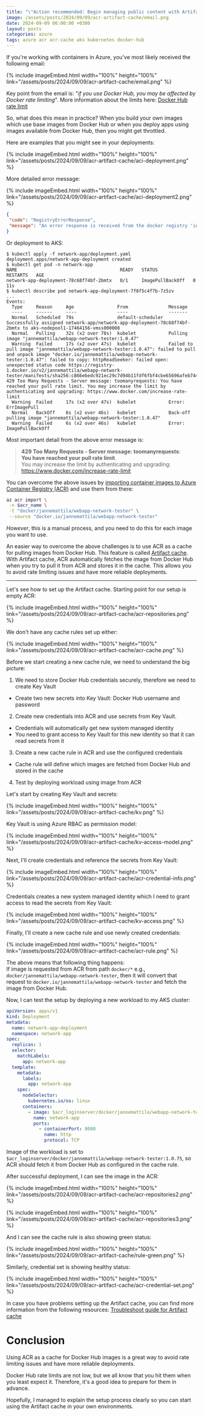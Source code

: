 ```yaml
---
title: "\"Action recommended: Begin managing public content with Artifact Cache\""
image: /assets/posts/2024/09/09/acr-artifact-cache/email.png
date: 2024-09-09 06:00:00 +0300
layout: posts
categories: azure
tags: azure acr acr-cache aks kubernetes docker-hub
---
```


If you're working with containers in Azure,  you've most likely received the following email:

{% include imageEmbed.html width="100%" height="100%" link="/assets/posts/2024/09/09/acr-artifact-cache/email.png" %}

Key point from the email is: "_if you use Docker Hub, you may be affected by Docker rate limiting_".
More information about the limits here:
[Docker Hub rate limit](https://docs.docker.com/docker-hub/download-rate-limit/)

So, what does this mean in practice?
When you build your own images which use base images from Docker Hub or
when you  deploy apps using images available from Docker Hub,
then you might get throttled.

Here are examples that you might see in your deployments:

{% include imageEmbed.html width="100%" height="100%" link="/assets/posts/2024/09/09/acr-artifact-cache/aci-deployment.png" %}

More detailed error message:

{% include imageEmbed.html width="100%" height="100%" link="/assets/posts/2024/09/09/acr-artifact-cache/aci-deployment2.png" %}

```json
{
 "code": "RegistryErrorResponse",
 "message": "An error response is received from the docker registry 'index.docker.io'. Please retry later."
}
```

Or deployment to AKS:

```console
$ kubectl apply -f network-app/deployment.yaml
deployment.apps/network-app-deployment created
$ kubectl get pod -n network-app
NAME                                      READY   STATUS             RESTARTS   AGE
network-app-deployment-78c68f74bf-2bmtx   0/1     ImagePullBackOff   0          11s
$ kubectl describe pod network-app-deployment-7f8f5c4f7b-7z5zv
...
Events:
  Type     Reason     Age                From               Message
  ----     ------     ----               ----               -------
  Normal   Scheduled  79s                default-scheduler  Successfully assigned network-app/network-app-deployment-78c68f74bf-2bmtx to aks-nodepool1-17464156-vmss000008
  Normal   Pulling    32s (x2 over 78s)  kubelet            Pulling image "jannemattila/webapp-network-tester:1.0.47"
  Warning  Failed     17s (x2 over 47s)  kubelet            Failed to pull image "jannemattila/webapp-network-tester:1.0.47": failed to pull and unpack image "docker.io/jannemattila/webapp-network-tester:1.0.47": failed to copy: httpReadSeeker: failed open: unexpected status code https://registry-1.docker.io/v2/jannemattila/webapp-network-tester/manifests/sha256:c866ebedc921ec29c7d94b11fdf6fbf4cbe65696afeb744dcc039e92fea5b4c8: 429 Too Many Requests - Server message: toomanyrequests: You have reached your pull rate limit. You may increase the limit by authenticating and upgrading: https://www.docker.com/increase-rate-limit
  Warning  Failed     17s (x2 over 47s)  kubelet            Error: ErrImagePull
  Normal   BackOff    6s (x2 over 46s)   kubelet            Back-off pulling image "jannemattila/webapp-network-tester:1.0.47"
  Warning  Failed     6s (x2 over 46s)   kubelet            Error: ImagePullBackOff
```

Most important detail from the above error message is:

> **429 Too Many Requests - Server message: toomanyrequests**:<br/>
> **You have reached your pull rate limit**. <br/>
> You may increase the limit by authenticating and upgrading: https://www.docker.com/increase-rate-limit

You can overcome the above issues by
[importing container images to Azure Container Registry (ACR)](https://learn.microsoft.com/en-us/azure/container-registry/container-registry-import-images?tabs=azure-cli)
and use them from there:

```bash
az acr import \
 -n $acr_name \
 -t "docker/jannemattila/webapp-network-tester" \
 --source "docker.io/jannemattila/webapp-network-tester" 
```

_However_, this is a manual process, and you need to do this for each image you want to use.

An easier way to overcome the above challenges is to use ACR as a cache for pulling images from Docker Hub.
This feature is called [Artifact cache](https://learn.microsoft.com/en-us/azure/container-registry/container-registry-artifact-cache).
With Artifact cache, ACR automatically fetches the image from Docker Hub when you try to pull it from ACR and stores it in the cache.
This allows you to avoid rate limiting issues and have more reliable deployments.

---

Let's see how to set up the Artifact cache. Starting point for our setup is empty ACR:

{% include imageEmbed.html width="100%" height="100%" link="/assets/posts/2024/09/09/acr-artifact-cache/acr-repositories.png" %}

We don't have any cache rules set up either:

{% include imageEmbed.html width="100%" height="100%" link="/assets/posts/2024/09/09/acr-artifact-cache/acr-cache.png" %}

Before we start creating a new cache rule, we need to understand the big picture:

1. We need to store Docker Hub credentials securely, therefore we need to create Key Vault
  - Create two new secrets into Key Vault: Docker Hub username and password
2. Create new credentials into ACR and use secrets from Key Vault.
  - Credentials will automatically get new system managed identity
  - You need to grant access to Key Vault for this new identity so that it can read secrets from it 
3. Create a new cache rule in ACR and use the configured credentials
  - Cache rule will define which images are fetched from Docker Hub and stored in the cache
4. Test by deploying workload using image from ACR

Let's start by creating Key Vault and secrets:

{% include imageEmbed.html width="100%" height="100%" link="/assets/posts/2024/09/09/acr-artifact-cache/kv.png" %}

Key Vault is using Azure RBAC as permission model:

{% include imageEmbed.html width="100%" height="100%" link="/assets/posts/2024/09/09/acr-artifact-cache/kv-access-model.png" %}

Next, I'll create credentials and reference the secrets from Key Vault:

{% include imageEmbed.html width="100%" height="100%" link="/assets/posts/2024/09/09/acr-artifact-cache/acr-credential-info.png" %}

Credentials creates a new system managed identity which I need to grant access to read the secrets from Key Vault:

{% include imageEmbed.html width="100%" height="100%" link="/assets/posts/2024/09/09/acr-artifact-cache/kv-access.png" %}

Finally, I'll create a new cache rule and use newly created credentials:

{% include imageEmbed.html width="100%" height="100%" link="/assets/posts/2024/09/09/acr-artifact-cache/acr-rule.png" %}

The above means that following thing happens:<br/>
If image is requested from ACR from path `docker/*` e.g.,  `docker/jannemattila/webapp-network-tester`,
then it will convert that request to `docker.io/jannemattila/webapp-network-tester` and fetch the image from Docker Hub.

Now, I can test the setup by deploying a new workload to my AKS cluster:

```yaml
apiVersion: apps/v1
kind: Deployment
metadata:
  name: network-app-deployment
  namespace: network-app
spec:
  replicas: 1
  selector:
    matchLabels:
      app: network-app
  template:
    metadata:
      labels:
        app: network-app
    spec:
      nodeSelector:
        kubernetes.io/os: linux
      containers:
        - image: $acr_loginserver/docker/jannemattila/webapp-network-tester:1.0.75
          name: network-app
          ports:
            - containerPort: 8080
              name: http
              protocol: TCP
```

Image of the workload is set to `$acr_loginserver/docker/jannemattila/webapp-network-tester:1.0.75`, so
ACR should fetch it from Docker Hub as configured in the cache rule.

After successful deployment, I can see the image in the ACR:

{% include imageEmbed.html width="100%" height="100%" link="/assets/posts/2024/09/09/acr-artifact-cache/acr-repositories2.png" %}

{% include imageEmbed.html width="100%" height="100%" link="/assets/posts/2024/09/09/acr-artifact-cache/acr-repositories3.png" %}

And I can see the cache rule is also showing green status:

{% include imageEmbed.html width="100%" height="100%" link="/assets/posts/2024/09/09/acr-artifact-cache/rule-green.png" %}

Similarly, credential set is showing healthy status:

{% include imageEmbed.html width="100%" height="100%" link="/assets/posts/2024/09/09/acr-artifact-cache/acr-credential-set.png" %}

In case you have problems setting up the Artifact cache, you can find more information from the following resources:
[Troubleshoot guide for Artifact cache](https://learn.microsoft.com/en-us/azure/container-registry/troubleshoot-artifact-cache)

# Conclusion

Using ACR as a cache for Docker Hub images is a great way to
avoid rate limiting issues and have more reliable deployments.

Docker Hub rate limits are not low, but we all know that you hit them
when you least expect it. Therefore, it's a good idea to prepare for them in advance.

Hopefully, I managed to explain the setup process clearly
so you can start using the Artifact cache in your own environments.
